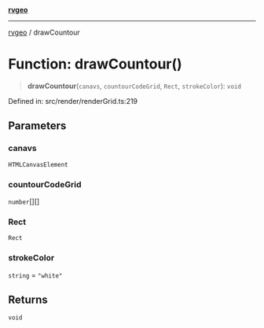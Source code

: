 [**rvgeo**](../README.md)

***

[rvgeo](../globals.md) / drawCountour

# Function: drawCountour()

> **drawCountour**(`canavs`, `countourCodeGrid`, `Rect`, `strokeColor`): `void`

Defined in: src/render/renderGrid.ts:219

## Parameters

### canavs

`HTMLCanvasElement`

### countourCodeGrid

`number`[][]

### Rect

`Rect`

### strokeColor

`string` = `"white"`

## Returns

`void`
